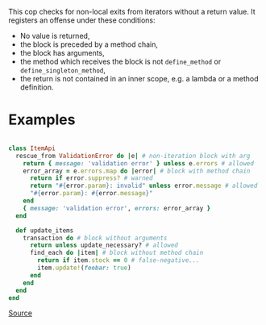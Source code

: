 
This cop checks for non-local exits from iterators without a return
value. It registers an offense under these conditions:

* No value is returned,
* the block is preceded by a method chain,
* the block has arguments,
* the method which receives the block is not `define_method`
or `define_singleton_method`,
* the return is not contained in an inner scope, e.g. a lambda or a
method definition.

# Examples

```ruby

class ItemApi
  rescue_from ValidationError do |e| # non-iteration block with arg
    return { message: 'validation error' } unless e.errors # allowed
    error_array = e.errors.map do |error| # block with method chain
      return if error.suppress? # warned
      return "#{error.param}: invalid" unless error.message # allowed
      "#{error.param}: #{error.message}"
    end
    { message: 'validation error', errors: error_array }
  end

  def update_items
    transaction do # block without arguments
      return unless update_necessary? # allowed
      find_each do |item| # block without method chain
        return if item.stock == 0 # false-negative...
        item.update!(foobar: true)
      end
    end
  end
end
```

[Source](http://www.rubydoc.info/gems/rubocop/RuboCop/Cop/Lint/NonLocalExitFromIterator)